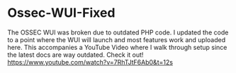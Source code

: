 # Ossec-WUI-Fixed
The OSSEC WUI was broken due to outdated PHP code. I updated the code to a point where the WUI will launch and most features work and uploaded here.
This accompanies a YouTube Video where I walk through setup since the latest docs are way outdated.
Check it out! https://www.youtube.com/watch?v=7RhTJtF6Ab0&t=12s
